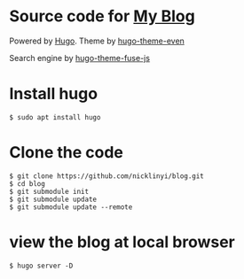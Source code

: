 # Source code for [My Blog](https://blog.nickwhyy.top)


Powered by [Hugo](https://gohugo.io/).
Theme by [hugo-theme-even](https://github.com/nicklinyi/hugo-theme-even)

Search engine by [hugo-theme-fuse-js](https://github.com/kaushalmodi/hugo-search-fuse-js.git)


# Install hugo
```
$ sudo apt install hugo
```

# Clone the code
```
$ git clone https://github.com/nicklinyi/blog.git 
$ cd blog
$ git submodule init
$ git submodule update
$ git submodule update --remote
```
# view the blog at local browser
```
$ hugo server -D
```




